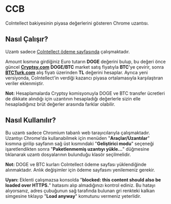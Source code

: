 CCB
===
CoIntellect bakiyesinin piyasa değerlerini gösteren Chrome uzantısı.

Nasıl Çalışır?
--------------
Uzantı sadece [CoIntellect ödeme sayfasında](https://cointellect.com/payment/cashout/) çalışmaktadır.

Amount kısmına girdiğiniz Euro tutarın **DOGE** değerini bulup, bu değeri önce güncel **[Cryptsy.com](https://cryptsy.com)** **DOGE/BTC** market satış fiyatıyla **BTC**'ye çevirir, sonra **[BTCTurk.com](https://btcturk.com)** alış fiyatı üzerinden **TL** değerini hesaplar. Ayrıca yeni versiyonda, CoIntellect'in verdiği kazancı piyasa ortalamasıyla karşılaştıran veriler eklenmiştir.

**Not:** Hesaplamalarda Cryptsy komisyonuyla DOGE ve BTC transfer ücretleri de dikkate alındığı için uzantının hesapladığı değerlerle sizin elle hesapladığınız brüt değerler arasında farklar olabilir.

Nasıl Kullanılır?
-----------------
Bu uzantı sadece Chromium tabanlı web tarayıcılarıyla çalışmaktadır. Uzantıyı Chrome'da kullanabilmek için menüden "**Araçlar/Uzantılar**" kısmına girilip sayfanın sağ üst kısmındaki "**Geliştirici modu**" seçeneği işaretlendikten sonra "**Paketlenmemiş uzantıyı yükle...**"  düğmesine tıklanarak uzantı dosyalarının bulunduğu klasör seçilmelidir.

**Not:** DOGE ve BTC kurları CoIntellect ödeme sayfası yüklendiğinde alınmaktadır. Anlık değişimler için ödeme sayfasını yenilemeniz gerekir.

**Uyarı:** Eklenti çalışmazsa konsolda "**blocked: this content should also be loaded over HTTPS.**" hatasını alıp almadığınızı kontrol ediniz. Bu hatayı alıyorsanız, adres çubuğunun sağ tarafında bulunan gri renkteki kalkan simgesine tıklayıp "**Load anyway**" komutunu vermeniz yeterlidir.
